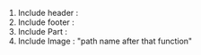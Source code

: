 1. Include header : <?php get_header(); ?>
2. Include footer : <?php get_footer(); ?>
3. Include Part : <?php get_template_part('file name'); ?>
4. Include Image : <?php echo get_stylesheet_directory_uri(); ?> "path name after that function"
